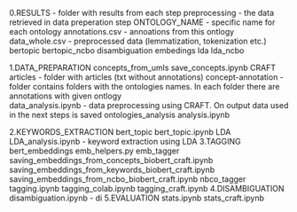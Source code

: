 0.RESULTS - folder with results from each step
    preprocessing - the data retrieved in data preperation step
            ONTOLOGY_NAME - specific name for each ontology
                annotations.csv - annoations from this ontlogy 
            data_whole.csv - preprocessed data (lemmatization, tokenization etc.)
    bertopic
    bertopic_ncbo
    disambiguation
    embedings
    lda
    lda_ncbo

1.DATA_PREPARATION 
    concepts_from_umls
        save_concepts.ipynb
    CRAFT
        articles - folder with articles (txt without annotations)
        concept-annotation - folder contains folders with the ontologies names. In each folder there are annotations with given ontlogy  
        data_analysis.ipynb - data preprocessing using CRAFT. On output data used in the next steps is saved 
    ontologies_analysis
        analysis.ipynb

2.KEYWORDS_EXTRACTION
    bert_topic
        bert_topic.ipynb
    LDA
        LDA_analysis.ipynb - keyword extraction using LDA
3.TAGGING
    bert_embeddings
        emb_helpers.py
    emb_tagger
        saving_embeddings_from_concepts_biobert_craft.ipynb
        saving_embeddings_from_keywords_biobert_craft.ipynb
        saving_embeddings_from_ncbo_biobert_craft.ipynb
    nbco_tagger
        tagging.ipynb
        tagging_colab.ipynb
        tagging_craft.ipynb
4.DISAMBIGUATION
    disambiguation.ipynb - di
5.EVALUATION
    stats.ipynb
    stats_craft.ipynb